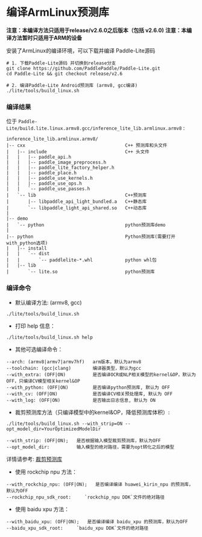 
# 编译ArmLinux预测库

**注意：本编译方法只适用于release/v2.6.0之后版本（包括 v2.6.0)**
**注意：本编译方法暂时只适用于ARM的设备**

安装了ArmLinux的编译环境，可以下载并编译 Paddle-Lite源码

```shell
# 1. 下载Paddle-Lite源码 并切换到release分支
git clone https://github.com/PaddlePaddle/Paddle-Lite.git
cd Paddle-Lite && git checkout release/v2.6

# 2. 编译Paddle-Lite Android预测库 (armv8, gcc编译)
./lite/tools/build_linux.sh
```


### 编译结果

位于 `Paddle-Lite/build.lite.linux.armv8.gcc/inference_lite_lib.armlinux.armv8` :

```shell
inference_lite_lib.armlinux.armv8/
|-- cxx                                     C++ 预测库和头文件
|   |-- include                             C++ 头文件
|   |   |-- paddle_api.h
|   |   |-- paddle_image_preprocess.h
|   |   |-- paddle_lite_factory_helper.h
|   |   |-- paddle_place.h
|   |   |-- paddle_use_kernels.h
|   |   |-- paddle_use_ops.h
|   |   `-- paddle_use_passes.h
|   `-- lib                                 C++预测库
|       |-- libpaddle_api_light_bundled.a   C++静态库
|       `-- libpaddle_light_api_shared.so   C++动态库
|
|-- demo                          
|   `-- python                              python预测库demo
|
|-- python                                  Python预测库(需要打开with_python选项)
|   |-- install
|   |   `-- dist
|   |       `-- paddlelite-*.whl            python whl包 
|   |-- lib
|       `-- lite.so                         python预测库   
```


### 编译命令

- 默认编译方法: (armv8, gcc)                                           
```shell
./lite/tools/build_linux.sh
```

- 打印 help 信息：

```shell
./lite/tools/build_linux.sh help
```

- 其他可选编译命令：

```shell
--arch: (armv8|armv7|armv7hf)   arm版本，默认为armv8
--toolchain: (gcc|clang)        编译器类型，默认为gcc
--with_extra: (OFF|ON)          是否编译OCR或NLP相关模型的kernel&OP，默认为OFF，只编译CV模型相关kernel&OP
--with_python: (OFF|ON)         是否编译python预测库, 默认为 OFF
--with_cv: (OFF|ON)             是否编译CV相关预处理库, 默认为 OFF
--with_log: (OFF|ON)            是否输出日志信息, 默认为 ON
```

- 裁剪预测库方法（只编译模型中的kernel&OP，降低预测库体积）:

```shell
./lite/tools/build_linux.sh --with_strip=ON --opt_model_dir=YourOptimizedModelDir
```
```shell
--with_strip: (OFF|ON);   是否根据输入模型裁剪预测库，默认为OFF
--opt_model_dir:          输入模型的绝对路径，需要为opt转化之后的模型
```
详情请参考:  [裁剪预测库](https://paddle-lite.readthedocs.io/zh/latest/user_guides/library_tailoring.html)


- 使用 rockchip npu 方法：

```shell
--with_rockchip_npu: (OFF|ON);   是否编译编译 huawei_kirin_npu 的预测库，默认为OFF
--rockchip_npu_sdk_root:     `rockchip_npu DDK`文件的绝对路径
```

- 使用 baidu xpu 方法：

```shell
--with_baidu_xpu: (OFF|ON);   是否编译编译 baidu_xpu 的预测库，默认为OFF
--baidu_xpu_sdk_root:     `baidu_xpu DDK`文件的绝对路径
```

